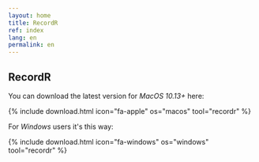 ```yaml
---
layout: home
title: RecordR
ref: index
lang: en
permalink: en
---
```


## RecordR

You can download the latest version for *MacOS 10.13+* here:

{% include download.html
    icon="fa-apple"
    os="macos"
    tool="recordr"
%}

For *Windows* users it's this way:

{% include download.html
    icon="fa-windows"
    os="windows"
    tool="recordr"
%}

<!--
## Change log:

### RecordR 20.6

- Better audio file naming
- Restore zoom in/out with key *I* and *O*

### RecordR 20.5

- Option to listen the original version during recording
- New *Talk* button to talk to the artistic director if one is affected to the recording task
- Progress indicator for the current character
- New script view with current character sentences highlighted in:
  - Orange if the sentence is not recorded yet
  - Green if the sentence is recorded
- New *Next* button to switch to next character sentence
- New *Help > Contact support...* menu item
- New shortcut:
  - *Space* for playing with original soundtrack
  - *R* for recording (instead of *Ctrl+R*)
  - *P* for playing the recorded sentence
  - *B / Left* to switch to previous character sentence
  - *N / Right* to switch to next character sentence
  - *Up* to switch to previous sentence in the script
  - *Down* to switch to next sentence in the script
  - *K* to switch to previous take
  - *J* to switch to next take
- Possibility to change the *RecordR* window size / full screen mode
- Various minor improvement and bug fix

## Joker

You can download the latest version for *MacOS 10.10+* here:

{% include download.html
    icon="fa-apple"
    os="macos"
    tool="joker"
%}

For *Windows* users it's this way:

{% include download.html
    icon="fa-windows"
    os="windows"
    tool="joker"
%}

-->
